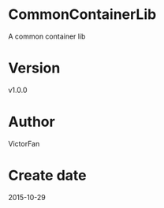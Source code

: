 # CommonContainerLib
A common container lib 
# Version
v1.0.0
# Author
VictorFan
# Create date
2015-10-29

